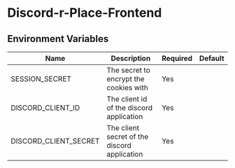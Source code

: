 # Discord-r-Place-Frontend


## Environment Variables

| Name                  | Description                                  | Required | Default |
| --------------------- | -------------------------------------------- | -------- | ------- |
| SESSION_SECRET        | The secret to encrypt the cookies with       | Yes      |         |
| DISCORD_CLIENT_ID     | The client id of the discord application     | Yes      |         |
| DISCORD_CLIENT_SECRET | The client secret of the discord application | Yes      |         |
